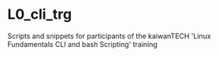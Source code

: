 # L0_cli_trg
Scripts and snippets for participants of the kaiwanTECH 'Linux Fundamentals CLI and bash Scripting' training

